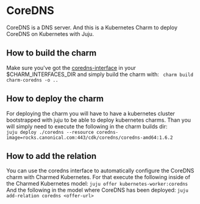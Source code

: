 # CoreDNS

CoreDNS is a DNS  server. And this is a Kubernetes Charm to deploy CoreDNS on Kubernetes with Juju.

## How to build the charm

Make sure you've got the [coredns-interface](https://github.com/DomFleischmann/coredns-interface) in your $CHARM_INTERFACES_DIR and simply build the charm with:
``` charm build charm-coredns -o ..```

## How to deploy the charm

For deploying the charm you will have to have a kubernetes cluster bootstrapped with juju to be able to deploy kubernetes charms. Than you will simply need to execute the following in the charm builds dir:  
``` juju deploy ./coredns --resource coredns-image=rocks.canonical.com:443/cdk/coredns/coredns-amd64:1.6.2 ```

## How to add the relation
You can use the coredns interface to automatically configure the CoreDNS charm with Charmed Kubernetes. For that execute the following inside of the Charmed Kubernetes model:
```juju offer kubernetes-worker:coredns```
And the following in the model where CoreDNS has been deployed:
```juju add-relation coredns <offer-url>```
